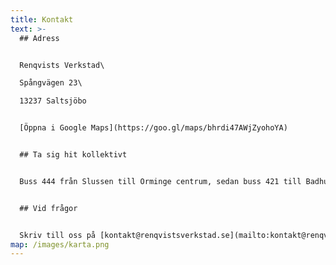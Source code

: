 ```yaml
---
title: Kontakt
text: >-
  ## Adress


  Renqvists Verkstad\

  Spångvägen 23\

  13237 Saltsjöbo


  [Öppna i Google Maps](https://goo.gl/maps/bhrdi47AWjZyohoYA)


  ## Ta sig hit kollektivt


  Buss 444 från Slussen till Orminge centrum, sedan buss 421 till Badhusvägen. Följ sedan skyltning mot Renqvists verkstad.


  ## Vid frågor


  Skriv till oss på [kontakt@renqvistsverkstad.se](mailto:kontakt@renqvistsverkstad.se) eller ring: [073 826 22 54](tel:+46738262254) eller [073 624 92 85](tel:+46736249285).
map: /images/karta.png
---
```

